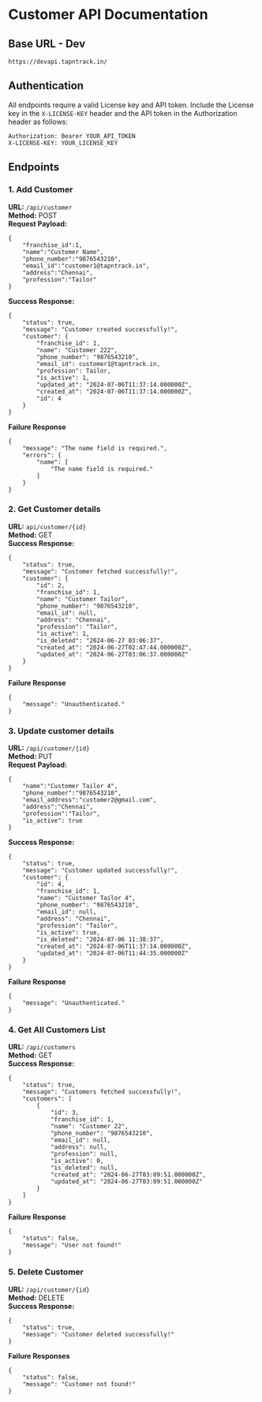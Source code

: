 # Customer API Documentation

## Base URL - Dev
```
https://devapi.tapntrack.in/
```
## Authentication
All endpoints require a valid License key and API token. Include the License key in the `X-LICENSE-KEY` header and the API token in the Authorization header as follows:
```
Authorization: Bearer YOUR_API_TOKEN
X-LICENSE-KEY: YOUR_LICENSE_KEY
```
## Endpoints
### 1. Add Customer

**URL:** `/api/customer`\
**Method:** POST\
**Request Payload:**
```
{
    "franchise_id":1,
    "name":"Customer Name",
    "phone_number":"9876543210",
    "email_id":"customer1@tapntrack.in",
    "address":"Chennai",
    "profession":"Tailor"
}
```
**Success Response:**
```
{
    "status": true,
    "message": "Customer created successfully!",
    "customer": {
        "franchise_id": 1,
        "name": "Customer 222",
        "phone_number": "9876543210",
        "email_id": customer1@tapntrack.in,
        "profession": Tailor,
        "is_active": 1,
        "updated_at": "2024-07-06T11:37:14.000000Z",
        "created_at": "2024-07-06T11:37:14.000000Z",
        "id": 4
    }
}
```
**Failure Response**
```
{
    "message": "The name field is required.",
    "errors": {
        "name": [
            "The name field is required."
        ]
    }
}
```

### 2. Get Customer details

**URL:** `api/customer/{id}`\
**Method:** GET\
**Success Response:**
```
{
    "status": true,
    "message": "Customer fetched successfully!",
    "customer": {
        "id": 2,
        "franchise_id": 1,
        "name": "Customer Tailor",
        "phone_number": "9876543210",
        "email_id": null,
        "address": "Chennai",
        "profession": "Tailor",
        "is_active": 1,
        "is_deleted": "2024-06-27 03:06:37",
        "created_at": "2024-06-27T02:47:44.000000Z",
        "updated_at": "2024-06-27T03:06:37.000000Z"
    }
}
```
**Failure Response**
```
{
    "message": "Unauthenticated."
}
```

### 3. Update customer details

**URL:** `/api/customer/{id}`\
**Method:** PUT\
**Request Payload:**
```
{
    "name":"Customer Tailor 4",
    "phone_number":"9876543210",
    "email_address":"customer2@gmail.com",
    "address":"Chennai",
    "profession":"Tailor",
    "is_active": true
}
```
**Success Response:**
```
{
    "status": true,
    "message": "Customer updated successfully!",
    "customer": {
        "id": 4,
        "franchise_id": 1,
        "name": "Customer Tailor 4",
        "phone_number": "9876543210",
        "email_id": null,
        "address": "Chennai",
        "profession": "Tailor",
        "is_active": true,
        "is_deleted": "2024-07-06 11:38:37",
        "created_at": "2024-07-06T11:37:14.000000Z",
        "updated_at": "2024-07-06T11:44:35.000000Z"
    }
}
```
**Failure Response**
```
{
    "message": "Unauthenticated."
}
```

### 4. Get All Customers List

**URL:** `/api/customers`\
**Method:** GET\
**Success Response:**
```
{
    "status": true,
    "message": "Customers fetched successfully!",
    "customers": [
        {
            "id": 3,
            "franchise_id": 1,
            "name": "Customer 22",
            "phone_number": "9876543210",
            "email_id": null,
            "address": null,
            "profession": null,
            "is_active": 0,
            "is_deleted": null,
            "created_at": "2024-06-27T03:09:51.000000Z",
            "updated_at": "2024-06-27T03:09:51.000000Z"
        }
    ]
}
```
**Failure Response**
```
{
    "status": false,
    "message": "User not found!"
}
```

### 5. Delete Customer

**URL:** `/api/customer/{id}`\
**Method:** DELETE\
**Success Response:**
```
{
    "status": true,
    "message": "Customer deleted successfully!"
}
```
**Failure Responses**
```
{
    "status": false,
    "message": "Customer not found!"
}
```